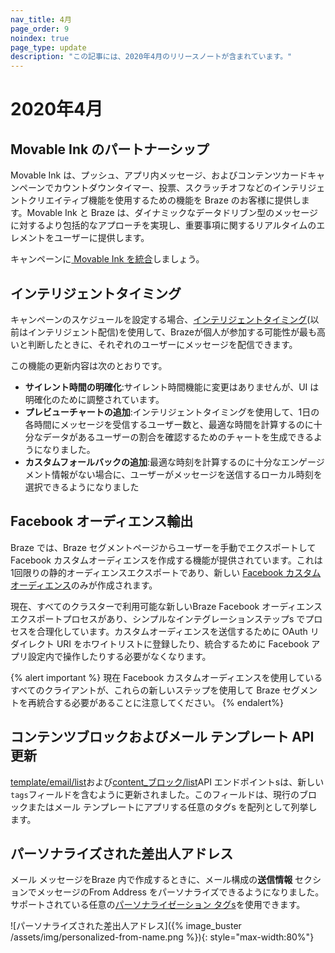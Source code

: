 ```yaml
---
nav_title: 4月
page_order: 9
noindex: true
page_type: update
description: "この記事には、2020年4月のリリースノートが含まれています。"
---
```

# 2020年4月

## Movable Ink のパートナーシップ

Movable Ink は、プッシュ、アプリ内メッセージ、およびコンテンツカードキャンペーンでカウントダウンタイマー、投票、スクラッチオフなどのインテリジェントクリエイティブ機能を使用するための機能を Braze のお客様に提供します。Movable Ink と Braze は、ダイナミックなデータドリブン型のメッセージに対するより包括的なアプローチを実現し、重要事項に関するリアルタイムのエレメントをユーザーに提供します。

キャンペーンに[ Movable Ink を統合]({{site.baseurl}}/partners/message_personalization/dynamic_content/visual_and_interactive_content/movable_ink/)しましょう。

## インテリジェントタイミング

キャンペーンのスケジュールを設定する場合、[インテリジェントタイミング]({{site.baseurl}}/user_guide/brazeai/intelligence/intelligent_timing/)(以前はインテリジェント配信)を使用して、Brazeが個人が参加する可能性が最も高いと判断したときに、それぞれのユーザーにメッセージを配信できます。

この機能の更新内容は次のとおりです。
- **サイレント時間の明確化**:サイレント時間機能に変更はありませんが、UI は明確化のために調整されています。
- **プレビューチャートの追加**:インテリジェントタイミングを使用して、1日の各時間にメッセージを受信するユーザー数と、最適な時間を計算するのに十分なデータがあるユーザーの割合を確認するためのチャートを生成できるようになりました。
- **カスタムフォールバックの追加**:最適な時刻を計算するのに十分なエンゲージメント情報がない場合に、ユーザーがメッセージを送信するローカル時刻を選択できるようになりました

## Facebook オーディエンス輸出

Braze では、Braze セグメントページからユーザーを手動でエクスポートして Facebook カスタムオーディエンスを作成する機能が提供されています。これは1回限りの静的オーディエンスエクスポートであり、新しい [Facebook カスタムオーディエンス]({{site.baseurl}}/partners/facebook/)のみが作成されます。

現在、すべてのクラスターで利用可能な新しいBraze Facebook オーディエンスエクスポートプロセスがあり、シンプルなインテグレーションステップs でプロセスを合理化しています。カスタムオーディエンスを送信するために OAuth リダイレクト URI をホワイトリストに登録したり、統合するために Facebook アプリ設定内で操作したりする必要がなくなります。

{% alert important %}
現在 Facebook カスタムオーディエンスを使用しているすべてのクライアントが、これらの新しいステップを使用して Braze セグメントを再統合する必要があることに注意してください。
{% endalert%}


## コンテンツブロックおよびメール テンプレート API 更新

[template/email/list]({{site.baseurl}}/api/endpoints/templates/email_templates/get_list_email_templates/)および[content_ブロック/list]({{site.baseurl}}/api/endpoints/templates/content_blocks_templates/get_list_email_content_blocks/)API エンドポイントsは、新しい`tags`フィールドを含むように更新されました。このフィールドは、現行のブロックまたはメール テンプレートにアプリする任意のタグs を配列として列挙します。

## パーソナライズされた差出人アドレス

メール メッセージをBraze 内で作成するときに、メール構成の**送信情報** セクションでメッセージのFrom Address をパーソナライズできるようになりました。サポートされている任意の[パーソナライゼーション タグs]({{site.baseurl}}/user_guide/personalization_and_dynamic_content/liquid/supported_personalization_tags/)を使用できます。

![パーソナライズされた差出人アドレス]({% image_buster /assets/img/personalized-from-name.png %}){: style="max-width:80%"}

